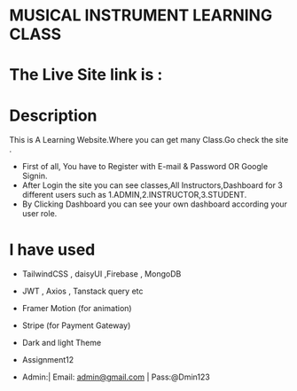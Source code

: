 # MUSICAL INSTRUMENT LEARNING CLASS
# The  Live Site link is : 
# Description
This is A Learning Website.Where you can get many Class.Go check the site .

* First of all, You have to Register with E-mail & Password OR Google Signin.
* After Login the site you can see classes,All Instructors,Dashboard for 3 different users such as 1.ADMIN,2.INSTRUCTOR,3.STUDENT.
* By Clicking Dashboard you can see your own dashboard according your user role.

# I have used
* TailwindCSS , daisyUI ,Firebase , MongoDB
* JWT , Axios , Tanstack query etc
* Framer Motion (for animation)
* Stripe (for Payment Gateway)
* Dark and light Theme 


* Assignment12
* Admin:| Email: admin@gmail.com | Pass:@Dmin123

